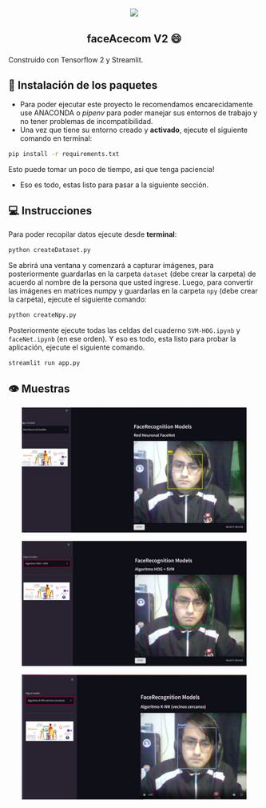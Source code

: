 <p align="center">
    <br>
    <a href="https://www.facebook.com/acecom.uni">
    <img src="https://i.imgur.com/SPrRIfs.png"/>
    </a>
    <br>
</p>

<h2 align="center">
<p>faceAcecom V2 😄</p>
</h2>
Construido con Tensorflow 2 y Streamlit.

## 📑 Instalación de los paquetes

- Para poder ejecutar este proyecto le recomendamos encarecidamente use ANACONDA o _pipenv_ para poder manejar sus entornos de trabajo y no tener problemas de incompatibilidad.
- Una vez que tiene su entorno creado y **activado**, ejecute el siguiente comando en terminal:

```bash
pip install -r requirements.txt
```

Esto puede tomar un poco de tiempo, asi que tenga paciencia!

- Eso es todo, estas listo para pasar a la siguiente sección.

## 💻 Instrucciones

Para poder recopilar datos ejecute desde **terminal**:

```bash
python createDataset.py
```

Se abrirá una ventana y comenzará a capturar imágenes, para posteriormente guardarlas en la carpeta `dataset` (debe crear la carpeta) de acuerdo al nombre de la persona que usted ingrese. Luego, para convertir las imágenes en matrices numpy y guardarlas en la carpeta `npy` (debe crear la carpeta), ejecute el siguiente comando:

```bash
python createNpy.py
```

Posteriormente ejecute todas las celdas del cuaderno `SVM-HOG.ipynb` y `faceNet.ipynb` (en ese orden). Y eso es todo, esta listo para probar la aplicación, ejecute el siguiente comando.

```bash
streamlit run app.py
```

## 👁️ Muestras

<p align="center">
  <img src="assets/facenet.png" width="450" height="250"/>
</p>
<p align="center">
  <img src="assets/hog.png" width="450" height="250"/>
</p>
<p align="center">
  <img src="assets/knn.png" width="450" height="250"/>
</p>
